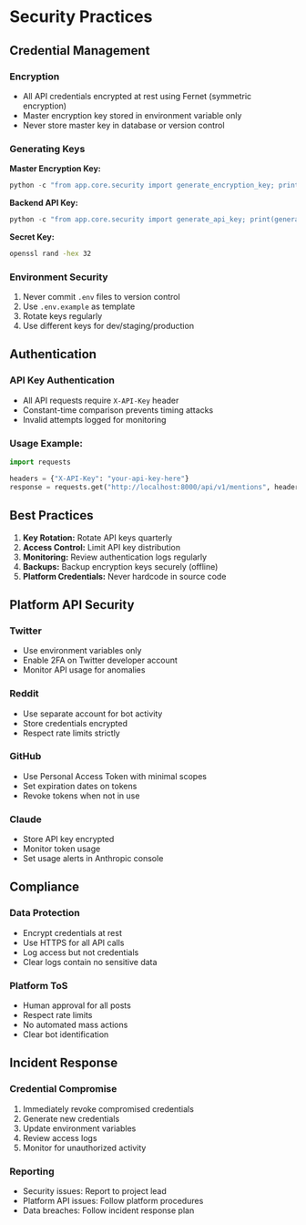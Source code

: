 # Security Practices

## Credential Management

### Encryption
- All API credentials encrypted at rest using Fernet (symmetric encryption)
- Master encryption key stored in environment variable only
- Never store master key in database or version control

### Generating Keys

**Master Encryption Key:**
```python
python -c "from app.core.security import generate_encryption_key; print(generate_encryption_key())"
```

**Backend API Key:**
```python
python -c "from app.core.security import generate_api_key; print(generate_api_key())"
```

**Secret Key:**
```bash
openssl rand -hex 32
```

### Environment Security

1. Never commit `.env` files to version control
2. Use `.env.example` as template
3. Rotate keys regularly
4. Use different keys for dev/staging/production

## Authentication

### API Key Authentication
- All API requests require `X-API-Key` header
- Constant-time comparison prevents timing attacks
- Invalid attempts logged for monitoring

### Usage Example:
```python
import requests

headers = {"X-API-Key": "your-api-key-here"}
response = requests.get("http://localhost:8000/api/v1/mentions", headers=headers)
```

## Best Practices

1. **Key Rotation:** Rotate API keys quarterly
2. **Access Control:** Limit API key distribution
3. **Monitoring:** Review authentication logs regularly
4. **Backups:** Backup encryption keys securely (offline)
5. **Platform Credentials:** Never hardcode in source code

## Platform API Security

### Twitter
- Use environment variables only
- Enable 2FA on Twitter developer account
- Monitor API usage for anomalies

### Reddit
- Use separate account for bot activity
- Store credentials encrypted
- Respect rate limits strictly

### GitHub
- Use Personal Access Token with minimal scopes
- Set expiration dates on tokens
- Revoke tokens when not in use

### Claude
- Store API key encrypted
- Monitor token usage
- Set usage alerts in Anthropic console

## Compliance

### Data Protection
- Encrypt credentials at rest
- Use HTTPS for all API calls
- Log access but not credentials
- Clear logs contain no sensitive data

### Platform ToS
- Human approval for all posts
- Respect rate limits
- No automated mass actions
- Clear bot identification

## Incident Response

### Credential Compromise
1. Immediately revoke compromised credentials
2. Generate new credentials
3. Update environment variables
4. Review access logs
5. Monitor for unauthorized activity

### Reporting
- Security issues: Report to project lead
- Platform API issues: Follow platform procedures
- Data breaches: Follow incident response plan
